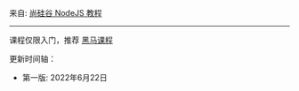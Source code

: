 
来自: [尚硅谷 NodeJS 教程](https://www.bilibili.com/video/BV1bs411E7pD)

---------------------------------------------

课程仅限入门，推荐 [黑马课程](https://www.bilibili.com/video/BV1a34y167AZ?spm_id_from=333.999.0.0)

更新时间轴：

- 第一版: 2022年6月22日